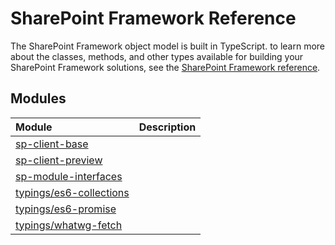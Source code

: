# SharePoint Framework Reference
The SharePoint Framework object model is built in TypeScript. to learn more about the classes, methods, and other types available for building your SharePoint Framework solutions, see the [SharePoint Framework reference](https://sharepoint.github.io/).


## Modules

| Module	   | Description|
|:-------------|:-------|
|[sp-client-base](./spfx/sp-client-base-module.md)||
|[sp-client-preview](./spfx/sp-client-preview-module.md)||
|[sp-module-interfaces](./spfx/sp-module-interfaces-module.md)||
|[typings/es6-collections](./spfx/es6-collections-module.md)||
|[typings/es6-promise](./spfx/es6-promise-module.md)||
|[typings/whatwg-fetch](./spfx/whatwg-fetch-module.md)||

